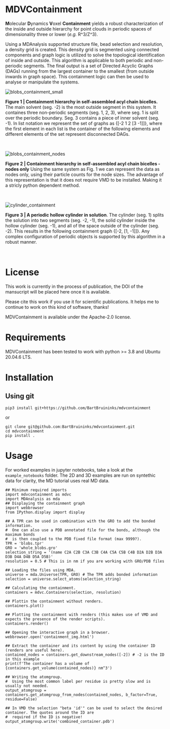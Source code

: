 # MDVContainment
**M**olecular **D**ynamics **V**oxel **Containment** yields a robust characterization of the inside and outside hierarchy for point clouds in periodic spaces of dimensionality three or lower (*e.g.* R^3/Z^3).

Using a MDAnalysis supported structure file, bead selection and resolution, a density grid is created. This density grid is segmented using connected components and graph logic is utilized to solve the topological identification of inside and outside. This algorithm is applicable to both periodic and non-periodic segments. The final output is a set of Directed Acyclic Graphs (DAGs) running from the largest container to the smallest (from outside inwards in graph space). This containment logic can then be used to analyse or manipulate the systems.

![blobs_containment_small](https://github.com/BartBruininks/mdvcontainment/assets/1488903/be5fff63-a967-47c2-a933-a3ecb7dcd5de)

**Figure 1 | Containment hierarchy in self-assembled acyl chain bicelles.** The main solvent (seg. -2) is the most outside segment in this system. It containes three non-periodic segments (seg. 1, 2, 3), where seg. 1 is split over the periodic boundary. Seg. 3 contains a piece of inner solvent (seg. -1). In list notation we represent the set of graphs as {[-2 1 2 [3 -1]]}, where the first element in each list is the container of the following elements and different elements of the set represent disconnected DAGs.

$~$

![blobs_containment_nodes](https://github.com/BartBruininks/mdvcontainment/assets/1488903/3769a16d-1beb-45a1-8e98-6e9eac088a4a)

**Figure 2 | Containment hierarchy in self-assembled acyl chain bicelles - nodes only** Using the same system as Fig. 1 we can represent the data as nodes only, using their particle counts for the node sizes. The advantage of this representation is that it does not require VMD to be installed. Making it a stricly python dependent method.

$~$

![cylinder_containment](https://github.com/BartBruininks/mdvcontainment/assets/1488903/da3d8cdb-682f-4fe3-b7dc-bced188b390d)
 
**Figure 3 | A periodic hollow cylinder in solution**. The cylinder (seg. 1) splits the solution into two segments (seg. -2, -1), the solid cylinder inside the hollow cylinder (seg. -1), and all of the space outside of the cylinder (seg. -2). This results in the following containment graph {[-2, [1, -1]]}. Any complex configuration of periodic objects is supported by this algorithm in a robust manner.

$~$

# License
This work is currently in the process of publication, the DOI of the mansucript will be placed here once it is available. 

Please cite this work if you use it for scientific publications. It helps me to continue to work on this kind of software, thanks!

MDVContainment is available under the Apache-2.0 license.

# Requirements
MDVContainment has been tested to work with python >= 3.8 and Ubuntu 20.04.6 LTS. 

# Installation
## Using git
```
pip3 install git+https://github.com/BartBruininks/mdvcontainment
```

or

```
git clone git@github.com:BartBruininks/mdvcontainment.git
cd mdvcontainment
pip install .
```
# Usage
For worked examples in jupyter notebooks, take a look at the `example_notebooks` folder. The 2D and 3D examples are run on syntethic data for clarity, the MD tutorial uses real MD data.
```
## Minimum required imports
import mdvcontainment as mdvc
import MDAnalysis as mda
## Displaying the containment graph
import webbrowser
from IPython.display import display

## A TPR can be used in combination with the GRO to add the bonded information.
#  One can also use a PDB annotated file for the bonds, although the maximum bonds
#  is then coupled to the PDB fixed file format (max 9999?).
TPR = 'blobs.tpr'
GRO = 'whole_blobs.gro'
selection_string = '(name C2A C2B C3A C3B C4A C5A C5B C4B D2A D2B D3A D3B D4A D4B D5A D5B)'
resolution = 0.5 # This is in nm if you are working with GRO/PDB files

## Loading the files using MDA.
universe = mda.Universe(TPR, GRO) # The TPR adds bonded information
selection = universe.select_atoms(selection_string)

## Calculating the containment.
containers = mdvc.Containers(selection, resolution)

## Plottin the containment without renders.
containers.plot()

## Plotting the containment with renders (this makes use of VMD and expects the presence of the render scripts).
containers.render()

## Opening the interactive graph in a browser.
webbrowser.open('containment_img.html')

## Extract the container and its content by using the container ID (renders are useful here).
contained_nodes = containers.get_downstream_nodes([-2]) # -2 is the ID in this example
print(f'The container has a volume of {containers.get_volume(contained_nodes)} nm^3')

## Writing the atomgroup. 
#  Using the most common label per residue is pretty slow and is usually not needed.
output_atomgroup = containers.get_atomgroup_from_nodes(contained_nodes, b_factor=True, residue=False)

## In VMD the selection "beta 'id'" can be used to select the desired container. The quotes around the ID are
#  required if the ID is negative! 
output_atomgroup.write('combined_container.pdb')
```
